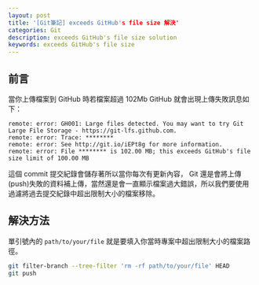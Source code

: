 ```yaml
---
layout: post
title: '[Git筆記] exceeds GitHub's file size 解決'
categories: Git
description: exceeds GitHub's file size solution
keywords: exceeds GitHub's file size
---
```


## 前言
當你上傳檔案到 GitHub 時若檔案超過 102Mb GitHub 就會出現上傳失敗訊息如下：

```
remote: error: GH001: Large files detected. You may want to try Git Large File Storage - https://git-lfs.github.com.
remote: error: Trace: ********
remote: error: See http://git.io/iEPt8g for more information.
remote: error: File ******** is 102.00 MB; this exceeds GitHub's file size limit of 100.00 MB
```

這個 commit 提交紀錄會儲存著所以當你每次有更新內容， Git 還是會將上傳(push)失敗的資料補上傳，當然還是會一直顯示檔案過大錯誤，所以我們要使用過濾將過去提交紀錄中超出限制大小的檔案移除。

## 解決方法
單引號內的 `path/to/your/file` 就是要填入你當時專案中超出限制大小的檔案路徑。

```bash
git filter-branch --tree-filter 'rm -rf path/to/your/file' HEAD
git push
```
